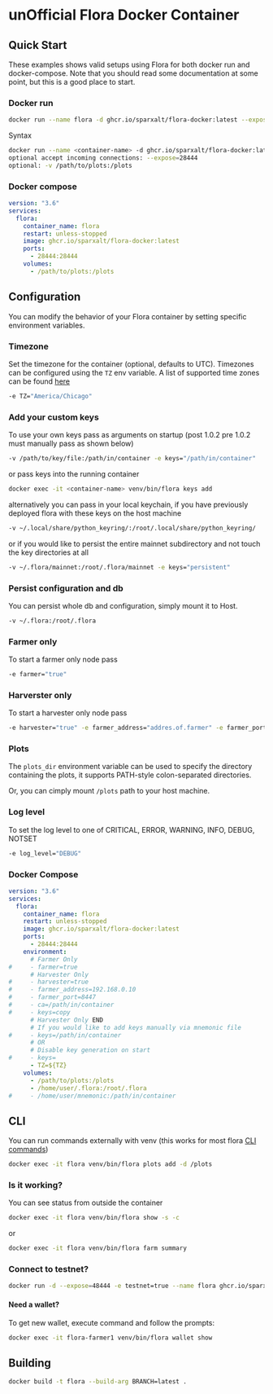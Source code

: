 # unOfficial Flora Docker Container

## Quick Start

These examples shows valid setups using Flora for both docker run and docker-compose. Note that you should read some documentation at some point, but this is a good place to start.

### Docker run

```bash
docker run --name flora -d ghcr.io/sparxalt/flora-docker:latest --expose=28444 -v /path/to/plots:/plots
```
Syntax
```bash
docker run --name <container-name> -d ghcr.io/sparxalt/flora-docker:latest 
optional accept incoming connections: --expose=28444
optional: -v /path/to/plots:/plots
```

### Docker compose

```yaml
version: "3.6"
services:
  flora:
    container_name: flora
    restart: unless-stopped
    image: ghcr.io/sparxalt/flora-docker:latest
    ports:
      - 28444:28444
    volumes:
      - /path/to/plots:/plots
```

## Configuration

You can modify the behavior of your Flora container by setting specific environment variables.

### Timezone

Set the timezone for the container (optional, defaults to UTC).
Timezones can be configured using the `TZ` env variable. A list of supported time zones can be found [here](http://manpages.ubuntu.com/manpages/focal/man3/DateTime::TimeZone::Catalog.3pm.html)
```bash
-e TZ="America/Chicago"
```

### Add your custom keys

To use your own keys pass as arguments on startup (post 1.0.2 pre 1.0.2 must manually pass as shown below)
```bash
-v /path/to/key/file:/path/in/container -e keys="/path/in/container"
```
or pass keys into the running container
```bash
docker exec -it <container-name> venv/bin/flora keys add
```
alternatively you can pass in your local keychain, if you have previously deployed flora with these keys on the host machine
```bash
-v ~/.local/share/python_keyring/:/root/.local/share/python_keyring/
```
or if you would like to persist the entire mainnet subdirectory and not touch the key directories at all
```bash
-v ~/.flora/mainnet:/root/.flora/mainnet -e keys="persistent"
```


### Persist configuration and db

You can persist whole db and configuration, simply mount it to Host.
```bash
-v ~/.flora:/root/.flora
```

### Farmer only

To start a farmer only node pass
```bash
-e farmer="true"
```

### Harverster only

To start a harvester only node pass
```bash
-e harvester="true" -e farmer_address="addres.of.farmer" -e farmer_port="portnumber" -v /path/to/ssl/ca:/path/in/container -e ca="/path/in/container" -e keys="copy"
```

### Plots

The `plots_dir` environment variable can be used to specify the directory containing the plots, it supports PATH-style colon-separated directories.

Or, you can cimply mount `/plots` path to your host machine.

### Log level
To set the log level to one of CRITICAL, ERROR, WARNING, INFO, DEBUG, NOTSET
```bash
-e log_level="DEBUG"
```

### Docker Compose

```yaml
version: "3.6"
services:
  flora:
    container_name: flora
    restart: unless-stopped
    image: ghcr.io/sparxalt/flora-docker:latest
    ports:
      - 28444:28444
    environment:
      # Farmer Only    
#     - farmer=true
      # Harvester Only
#     - harvester=true
#     - farmer_address=192.168.0.10 
#     - farmer_port=8447
#     - ca=/path/in/container
#     - keys=copy
      # Harvester Only END
      # If you would like to add keys manually via mnemonic file
#     - keys=/path/in/container
      # OR
      # Disable key generation on start
#     - keys=
      - TZ=${TZ}
    volumes:
      - /path/to/plots:/plots
      - /home/user/.flora:/root/.flora
#     - /home/user/mnemonic:/path/in/container
```

## CLI

You can run commands externally with venv (this works for most flora [CLI commands](https://github.com/Flora-Network/flora-blockchain/wiki/CLI-Commands-Reference))
```bash
docker exec -it flora venv/bin/flora plots add -d /plots
```

### Is it working?

You can see status from outside the container
```bash
docker exec -it flora venv/bin/flora show -s -c
```
or
```bash
docker exec -it flora venv/bin/flora farm summary
```

### Connect to testnet?

```bash
docker run -d --expose=48444 -e testnet=true --name flora ghcr.io/sparxalt/flora-docker:latest
```

#### Need a wallet?

To get new wallet, execute command and follow the prompts:

```bash
docker exec -it flora-farmer1 venv/bin/flora wallet show
```

## Building

```bash
docker build -t flora --build-arg BRANCH=latest .
```
